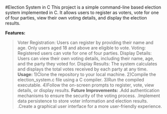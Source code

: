 
#Election System in C
This project is a simple command-line based election system implemented in C. It allows users to register as voters, vote for one of four parties, view their own voting details, and display the election results.

**Features:**
>Voter Registration: Users can register by providing their name and age. Only users aged 18 and above are eligible to vote.
>Voting: Registered users can vote for one of four parties.
>Display Details: Users can view their own voting details, including their name, age, and the party they voted for.
>Display Results: The system calculates and displays the total votes received by each party at any time.
**Usage:**
1)Clone the repository to your local machine.
2)Compile the election_system.c file using a C compiler.
3)Run the compiled executable.
4)Follow the on-screen prompts to register, vote, view details, or display results.
**Future Improvements:**
.Add authentication mechanisms to ensure the security of the voting process.
.Implement data persistence to store voter information and election results.
.Create a graphical user interface for a more user-friendly experience.
